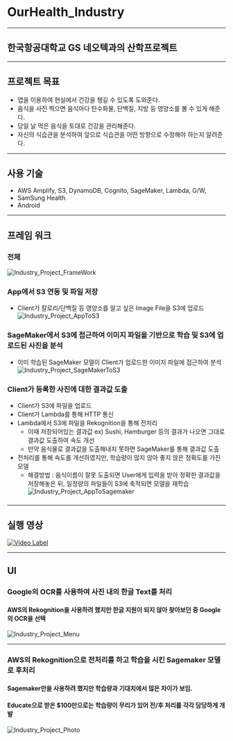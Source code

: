 # OurHealth_Industry

- - -

## 한국항공대학교 GS 네오텍과의 산학프로젝트

- - -

## 프로젝트 목표

* 앱을 이용하여 현실에서 건강을 챙길 수 있도록 도와준다.
* 음식을 사진 찍으면 음식마다 탄수화물, 단백질, 지방 등 영양소를 볼 수 있게 해준다.
* 당일 날 먹은 음식을 토대로 건강을 관리해준다.
* 자신의 식습관을 분석하여 앞으로 식습관을 어떤 방향으로 수정해야 하는지 알려준다.

- - -

## 사용 기술

* AWS Amplify, S3, DynamoDB, Cognito, SageMaker, Lambda, G/W, 
* SamSung Health
* Android

- - -

## 프레임 워크

### 전체
![Industry_Project_FrameWork](https://github.com/kor-Randy/OurHealth_Industry/blob/master/Img/Industry_Project_FrameWork.PNG)

### App에서 S3 연동 및 파일 저장

* Client가 칼로리/단백질 등 영양소를 알고 싶은 Image File을 S3에 업로드  
![Industry_Project_AppToS3](https://github.com/kor-Randy/OurHealth_Industry/blob/master/Img/Industry_Project_AppToS3.PNG)


### SageMaker에서 S3에 접근하여 이미지 파일을 기반으로 학습 및 S3에 업로드된 사진을 분석

* 이미 학습된 SageMaker 모델이 Client가 업로드한 이미지 파일에 접근하여 분석  
![Industry_Project_SageMakerToS3](https://github.com/kor-Randy/OurHealth_Industry/blob/master/Img/Industry_Project_SageMakerToS3.PNG)


### Client가 등록한 사진에 대한 결과값 도출

* Client가 S3에 파일을 업로드
* Client가 Lambda를 통해 HTTP 통신
* Lambda에서 S3에 파일을 Rekognition을 통해 전처리
  * 이때 저장되어있는 결과값 ex) Sushi, Hamburger 등의 결과가 나오면 그대로 결과값 도출하여 속도 개선
  * 만약 음식물로 결과값을 도출해내지 못하면 SageMaker를 통해 결과값 도출
* 전처리를 통해 속도를 개선하였지만, 학습량이 많지 않아 좋지 않은 정확도를 가진 모델
  * 해결방법 : 음식이름이 잘못 도출되면 User에게 입력을 받아 정확한 결과값을 저장해놓은 뒤, 일정량의 파일들이 S3에 축적되면 모델을 재학습
![Industry_Project_AppToSagemaker](https://github.com/kor-Randy/OurHealth_Industry/blob/master/Img/Industry_Project_AppToSagemaker.PNG)


### 

- - -

## 실행 영상

[![Video Label](http://img.youtube.com/vi/GxYhWtoAvMI/0.jpg)](https://youtu.be/GxYhWtoAvMI?t=0s)

- - - 

## UI

### Google의 OCR를 사용하여 사진 내의 한글 Text를 처리
#### AWS의 Rekognition을 사용하려 했지만 한글 지원이 되지 않아 찾아보던 중 Google의 OCR을 선택

![Industry_Project_Menu](https://github.com/kor-Randy/OurHealth_Industry/blob/master/Img/Industry_Project_Menu.PNG)

- - -

### AWS의 Rekognition으로 전처리를 하고 학습을 시킨 Sagemaker 모델로 후처리
#### Sagemaker만을 사용하려 했지만 학습량과 기대치에서 많은 차이가 보임.
#### Educate으로 받은 $100만으로는 학습량이 무리가 있어 전/후 처리를 각각 담당하게 개발

![Industry_Project_Photo](https://github.com/kor-Randy/OurHealth_Industry/blob/master/Img/Industry_Project_Photo.PNG)
